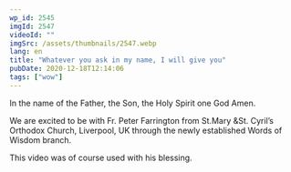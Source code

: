 ```yaml
---
wp_id: 2545
imgId: 2547
videoId: ""
imgSrc: /assets/thumbnails/2547.webp
lang: en
title: "Whatever you ask in my name, I will give you"
pubDate: 2020-12-18T12:14:06
tags: ["wow"]
---
```


<!-- page: 6 -->

<p>In the name of the Father, the Son, the Holy Spirit one God Amen.</p>
<p>We are excited to be with Fr. Peter Farrington from St.Mary &amp;St. Cyril&#8217;s Orthodox Church, Liverpool, UK through the newly established Words of Wisdom branch.</p>
<p>This video was of course used with his blessing.</p>
<p>&nbsp;</p>

